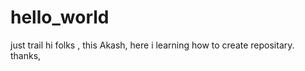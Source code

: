 # hello_world
just trail 
hi folks ,
this  Akash, here i learning how to create repositary.
thanks,
